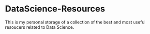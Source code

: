 # DataScience-Resources
This is my personal storage of a collection of the best and most useful resoucers related to Data Science.
